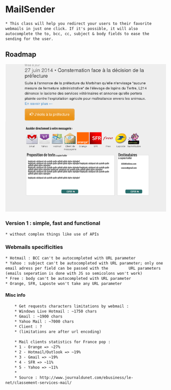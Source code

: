 # MailSender
	* This class will help you redirect your users to their favorite webmails in just one click. If it's possible, it will also autocomplete the to, bcc, cc, subject & body fields to ease the sending for the user.

## Roadmap
<img src="img/roadmap/roadmap-01.png" />

### Version 1 : simple, fast and functional
	* without complex things like use of APIs

### Webmails specificities
	* Hotmail : BCC can't be autocompleted with URL parameter
	* Yahoo : subject can't be autocompleted with URL parameter; only one email adress per field can be passed with the 		URL parameters (emails seperation is done with JS so semicolons won't work)
	* Free : body can't be autocompleted with URL parameter
	* Orange, SFR, Laposte won't take any URL parameter
	

#### Misc info
        * Get requests characters limitations by webmail :
        * Windows Live Hotmail : ~1750 chars
        * Gmail : ~1900 chars
        * Yahoo Mail : ~7000 chars
        * Client : ?
        * (limitations are after url encoding)
        
        * Mail clients statistics for France pop :
        * 1 - Orange => ~27%
        * 2 - Hotmail/Outlook => ~19%
        * 3 - Gmail => ~19%
        * 4 - SFR => ~11%
        * 5 - Yahoo => ~11%
        *
        * Source : http://www.journaldunet.com/ebusiness/le-net/classement-services-mail/
